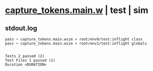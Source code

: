 # [capture_tokens.main.w](../../../../../examples/tests/valid/capture_tokens.main.w) | test | sim

## stdout.log
```log
pass ─ capture_tokens.main.wsim » root/env0/test:inflight class  
pass ─ capture_tokens.main.wsim » root/env1/test:inflight globals
 
 
Tests 2 passed (2)
Test Files 1 passed (1)
Duration <DURATION>
```

